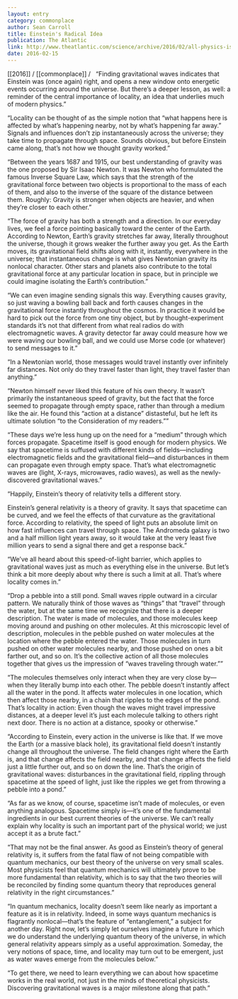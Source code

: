 ```yaml
---
layout: entry
category: commonplace
author: Sean Carroll
title: Einstein's Radical Idea
publication: The Atlantic
link: http://www.theatlantic.com/science/archive/2016/02/all-physics-is-local/462480/
date: 2016-02-15
---
```


[[2016]] / [[commonplace]] / 
 
“Finding gravitational waves indicates that Einstein was (once again) right, and opens a new window onto energetic events occurring around the universe. But there’s a deeper lesson, as well: a reminder of the central importance of locality, an idea that underlies much of modern physics.”

“Locality can be thought of as the simple notion that “what happens here is affected by what’s happening nearby, not by what’s happening far away.” Signals and influences don’t zip instantaneously across the universe; they take time to propagate through space. Sounds obvious, but before Einstein came along, that’s not how we thought gravity worked.”

“Between the years 1687 and 1915, our best understanding of gravity was the one proposed by Sir Isaac Newton. It was Newton who formulated the famous Inverse Square Law, which says that the strength of the gravitational force between two objects is proportional to the mass of each of them, and also to the inverse of the square of the distance between them. Roughly: Gravity is stronger when objects are heavier, and when they’re closer to each other.”

“The force of gravity has both a strength and a direction. In our everyday lives, we feel a force pointing basically toward the center of the Earth. According to Newton, Earth’s gravity stretches far away, literally throughout the universe, though it grows weaker the further away you get. As the Earth moves, its gravitational field shifts along with it, instantly, everywhere in the universe; that instantaneous change is what gives Newtonian gravity its nonlocal character. Other stars and planets also contribute to the total gravitational force at any particular location in space, but in principle we could imagine isolating the Earth’s contribution.”

“We can even imagine sending signals this way. Everything causes gravity, so just waving a bowling ball back and forth causes changes in the gravitational force instantly throughout the cosmos. In practice it would be hard to pick out the force from one tiny object, but by thought-experiment standards it’s not that different from what real radios do with electromagnetic waves. A gravity detector far away could measure how we were waving our bowling ball, and we could use Morse code (or whatever) to send messages to it.”

“In a Newtonian world, those messages would travel instantly over infinitely far distances. Not only do they travel faster than light, they travel faster than anything.”

“Newton himself never liked this feature of his own theory. It wasn’t primarily the instantaneous speed of gravity, but the fact that the force seemed to propagate through empty space, rather than through a medium like the air. He found this “action at a distance” distasteful, but he left its ultimate solution “to the Consideration of my readers.””

“These days we’re less hung up on the need for a “medium” through which forces propagate. Spacetime itself is good enough for modern physics. We say that spacetime is suffused with different kinds of fields—including electromagnetic fields and the gravitational field—and disturbances in them can propagate even through empty space. That’s what electromagnetic waves are (light, X-rays, microwaves, radio waves), as well as the newly-discovered gravitational waves.”

“Happily, Einstein’s theory of relativity tells a different story.

Einstein’s general relativity is a theory of gravity. It says that spacetime can be curved, and we feel the effects of that curvature as the gravitational force. According to relativity, the speed of light puts an absolute limit on how fast influences can travel through space. The Andromeda galaxy is two and a half million light years away, so it would take at the very least five million years to send a signal there and get a response back.”

“We’ve all heard about this speed-of-light barrier, which applies to gravitational waves just as much as everything else in the universe. But let’s think a bit more deeply about why there is such a limit at all. That’s where locality comes in.”

“Drop a pebble into a still pond. Small waves ripple outward in a circular pattern. We naturally think of those waves as “things” that “travel” through the water, but at the same time we recognize that there is a deeper description. The water is made of molecules, and those molecules keep moving around and pushing on other molecules. At this microscopic level of description, molecules in the pebble pushed on water molecules at the location where the pebble entered the water. Those molecules in turn pushed on other water molecules nearby, and those pushed on ones a bit farther out, and so on. It’s the collective action of all those molecules together that gives us the impression of “waves traveling through water.””

“The molecules themselves only interact when they are very close by—when they literally bump into each other. The pebble doesn’t instantly affect all the water in the pond. It affects water molecules in one location, which then affect those nearby, in a chain that ripples to the edges of the pond. That’s locality in action: Even though the waves might travel impressive distances, at a deeper level it’s just each molecule talking to others right next door. There is no action at a distance, spooky or otherwise.”

“According to Einstein, every action in the universe is like that. If we move the Earth (or a massive black hole), its gravitational field doesn’t instantly change all throughout the universe. The field changes right where the Earth is, and that change affects the field nearby, and that change affects the field just a little further out, and so on down the line. That’s the origin of gravitational waves: disturbances in the gravitational field, rippling through spacetime at the speed of light, just like the ripples we get from throwing a pebble into a pond.”

“As far as we know, of course, spacetime isn’t made of molecules, or even anything analogous. Spacetime simply is—it’s one of the fundamental ingredients in our best current theories of the universe. We can’t really explain why locality is such an important part of the physical world; we just accept it as a brute fact.”

“That may not be the final answer. As good as Einstein’s theory of general relativity is, it suffers from the fatal flaw of not being compatible with quantum mechanics, our best theory of the universe on very small scales. Most physicists feel that quantum mechanics will ultimately prove to be more fundamental than relativity, which is to say that the two theories will be reconciled by finding some quantum theory that reproduces general relativity in the right circumstances.”

“In quantum mechanics, locality doesn’t seem like nearly as important a feature as it is in relativity. Indeed, in some ways quantum mechanics is flagrantly nonlocal—that’s the feature of “entanglement,” a subject for another day. Right now, let’s simply let ourselves imagine a future in which we do understand the underlying quantum theory of the universe, in which general relativity appears simply as a useful approximation. Someday, the very notions of space, time, and locality may turn out to be emergent, just as water waves emerge from the molecules below.”

“To get there, we need to learn everything we can about how spacetime works in the real world, not just in the minds of theoretical physicists. Discovering gravitational waves is a major milestone along that path.”
